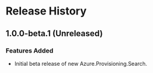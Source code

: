 # Release History

## 1.0.0-beta.1 (Unreleased)

### Features Added

- Initial beta release of new Azure.Provisioning.Search.